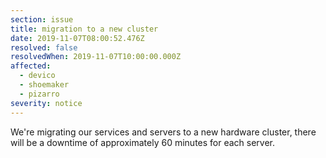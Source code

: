 ```yaml
---
section: issue
title: migration to a new cluster
date: 2019-11-07T08:00:52.476Z
resolved: false
resolvedWhen: 2019-11-07T10:00:00.000Z
affected:
  - devico
  - shoemaker
  - pizarro
severity: notice
---
```

We're migrating our services and servers to a new hardware cluster, there will be a downtime of approximately 60 minutes for each server.
